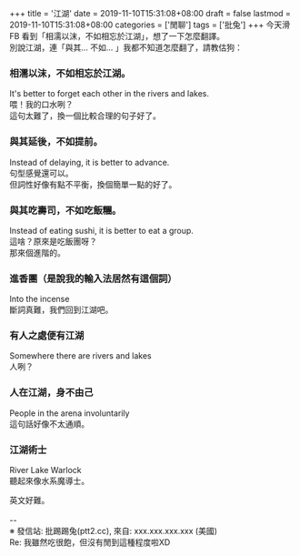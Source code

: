 +++
title = '江湖'
date = 2019-11-10T15:31:08+08:00
draft = false
lastmod = 2019-11-10T15:31:08+08:00
categories = ['閒聊']
tags = ['批兔']
+++
今天滑 FB 看到「相濡以沫，不如相忘於江湖」，想了一下怎麼翻譯。<br>
別說江湖，連「與其... 不如... 」我都不知道怎麼翻了，請教估狗：
### 相濡以沫，不如相忘於江湖。
It's better to forget each other in the rivers and lakes.<br>
喂！我的口水咧？<br>
這句太難了，換一個比較合理的句子好了。<br>
### 與其延後，不如提前。
Instead of delaying, it is better to advance.<br>
句型感覺還可以。<br>
但詞性好像有點不平衡，換個簡單一點的好了。<br>
### 與其吃壽司，不如吃飯糰。
Instead of eating sushi, it is better to eat a group.<br>
這啥？原來是吃飯團呀？<br>
那來個進階的。<br>
### 進香團（是說我的輸入法居然有這個詞）
Into the incense<br>
斷詞真難，我們回到江湖吧。<br>
### 有人之處便有江湖
Somewhere there are rivers and lakes<br>
人咧？<br>
### 人在江湖，身不由己
People in the arena involuntarily<br>
這句話好像不太通順。
### 江湖術士
River Lake Warlock<br>
聽起來像水系魔導士。

英文好難。<br>
<br>
--<br>
※ 發信站: 批踢踢兔(ptt2.cc), 來自: xxx.xxx.xxx.xxx (美國)<br>
Re: 我雖然吃很飽，但沒有閒到這種程度啦XD<br>
